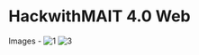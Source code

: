 # HackwithMAIT 4.0 Web

Images - ![1](https://github.com/nawed2611/hwm-web/assets/83456083/3192c0d6-2977-43d8-8f6b-5d40ef32d033)
![3](https://github.com/nawed2611/hwm-web/assets/83456083/13a4d444-ef7b-47d8-a3da-88ddb20fef97)
